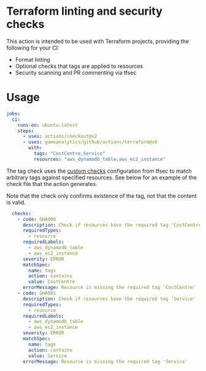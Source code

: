 # Terraform linting and security checks

This action is intended to be used with Terraform projects, providing the following for your CI:

* Format linting
* Optional checks that tags are applied to resources
* Security scanning and PR commenting via tfsec

# Usage

```yaml
jobs:
  ci:
    runs-on: ubuntu-latest
    steps:
      - uses: actions/checkout@v2
      - uses: gameanalytics/github/actions/terraform@v0
        with:
          tags: "CostCentre,Service"
          resources: "aws_dynamodb_table,aws_ec2_instance"
```

The tag check uses the [custom checks](https://aquasecurity.github.io/tfsec/v1.16.2/guides/configuration/custom-checks/)
configuration from tfsec to match arbitrary tags against specified resources. See below for an example of the check file
that the action generates.

Note that the check only confirms existence of the tag, not that the content is valid.

```yaml
  checks:
    - code: GHA000
      description: Check if resources have the required tag 'CostCentre'
      requiredTypes:
        - resource
      requiredLabels:
        - aws_dynamodb_table
        - aws_ec2_instance
      severity: ERROR
      matchSpec:
        name: tags
        action: contains
        value: CostCentre
      errorMessage: Resource is missing the required tag 'CostCentre'
    - code: GHA001
      description: Check if resources have the required tag 'Service'
      requiredTypes:
        - resource
      requiredLabels:
        - aws_dynamodb_table
        - aws_ec2_instance
      severity: ERROR
      matchSpec:
        name: tags
        action: contains
        value: Service
      errorMessage: Resource is missing the required tag 'Service'
```
